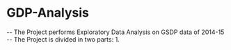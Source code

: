 # GDP-Analysis
-- The Project performs Exploratory Data Analysis on GSDP data of 2014-15
-- The Project is divided in two parts: 
1.
